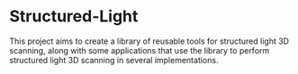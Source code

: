 # Structured-Light

This project aims to create a library of reusable tools for structured light 3D scanning, along with some applications that use the library to perform structured light 3D scanning in several implementations.
